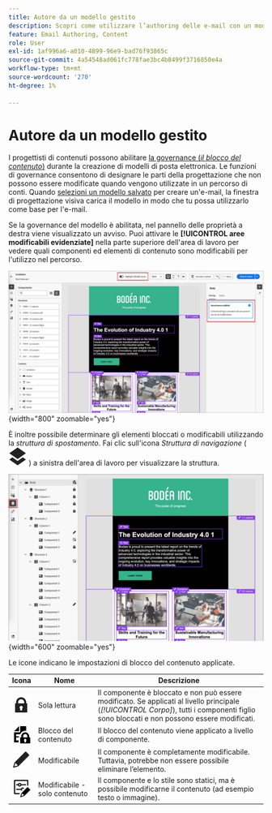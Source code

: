 ```yaml
---
title: Autore da un modello gestito
description: Scopri come utilizzare l’authoring delle e-mail con un modello gestito che contiene componenti di contenuto bloccati.
feature: Email Authoring, Content
role: User
exl-id: 1af996a6-a010-4899-96e9-bad76f93865c
source-git-commit: 4a54548ad061fc778fae3bc4b8499f3716850e4a
workflow-type: tm+mt
source-wordcount: '270'
ht-degree: 1%

---
```


# Autore da un modello gestito

I progettisti di contenuti possono abilitare [la governance (_il blocco del contenuto_)](./template-content-governance.md) durante la creazione di modelli di posta elettronica. Le funzioni di governance consentono di designare le parti della progettazione che non possono essere modificate quando vengono utilizzate in un percorso di conti. Quando [selezioni un modello salvato](./email-authoring.md#select-a-template) per creare un&#39;e-mail, la finestra di progettazione visiva carica il modello in modo che tu possa utilizzarlo come base per l&#39;e-mail.

Se la governance del modello è abilitata, nel pannello delle proprietà a destra viene visualizzato un avviso. Puoi attivare le **[!UICONTROL aree modificabili evidenziate]** nella parte superiore dell&#39;area di lavoro per vedere quali componenti ed elementi di contenuto sono modificabili per l&#39;utilizzo nel percorso.

![Visualizzare le aree modificabili in un modello gestito](./assets/email-designer-governed-highlight.png){width="800" zoomable="yes"}

È inoltre possibile determinare gli elementi bloccati o modificabili utilizzando la _struttura di spostamento_. Fai clic sull&#39;icona _Struttura di navigazione_ ( ![Icona collegamento](../assets/do-not-localize/icon-navigation-tree.svg) ) a sinistra dell&#39;area di lavoro per visualizzare la struttura.

![Visualizzare le aree modificabili in un modello gestito](./assets/email-designer-governed-tree.png){width="600" zoomable="yes"}

Le icone indicano le impostazioni di blocco del contenuto applicate.

| Icona | Nome | Descrizione |
|------|------|-------------|
| ![Icona di sola lettura](../assets/do-not-localize/icon-tree-lock.svg) | Sola lettura | Il componente è bloccato e non può essere modificato. Se applicati al livello principale (_[!UICONTROL Corpo]_), tutti i componenti figlio sono bloccati e non possono essere modificati. |
| ![Icona modifica contenuto](../assets/do-not-localize/icon-tree-content-lock.svg) | Blocco del contenuto | Il blocco del contenuto viene applicato a livello di componente. |
| ![Icona Modificabile](../assets/do-not-localize/icon-edit.svg) | Modificabile | Il componente è completamente modificabile. Tuttavia, potrebbe non essere possibile eliminare l’elemento. |
| ![Icona modifica contenuto](../assets/do-not-localize/icon-tree-edit-text.svg) | Modificabile - solo contenuto | Il componente e lo stile sono statici, ma è possibile modificarne il contenuto (ad esempio testo o immagine). |
